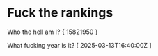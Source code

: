 # Fuck the rankings

Who the hell am I?
{ 15821950 }

What fucking year is it?
[ 2025-03-13T16:40:00Z ]
